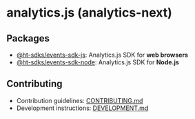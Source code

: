 # analytics.js (analytics-next)

## Packages

- [@ht-sdks/events-sdk-js](packages/browser#readme): Analytics.js SDK for **web browsers**
- [@ht-sdks/events-sdk-node](packages/node#readme): Analytics.js SDK for **Node.js**

## Contributing

- Contribution guidelines: [CONTRIBUTING.md](CONTRIBUTING.md)
- Development instructions: [DEVELOPMENT.md](DEVELOPMENT.md)
